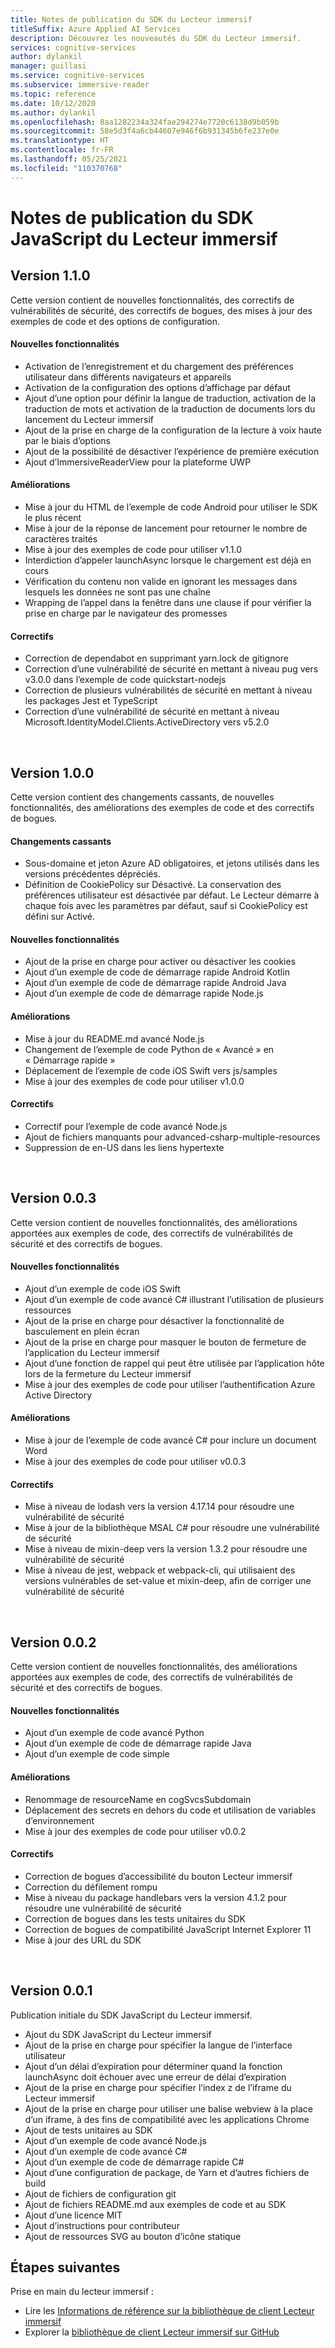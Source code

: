 ```yaml
---
title: Notes de publication du SDK du Lecteur immersif
titleSuffix: Azure Applied AI Services
description: Découvrez les nouveautés du SDK du Lecteur immersif.
services: cognitive-services
author: dylankil
manager: guillasi
ms.service: cognitive-services
ms.subservice: immersive-reader
ms.topic: reference
ms.date: 10/12/2020
ms.author: dylankil
ms.openlocfilehash: 8aa1282234a324fae294274e7720c6138d9b059b
ms.sourcegitcommit: 58e5d3f4a6cb44607e946f6b931345b6fe237e0e
ms.translationtype: HT
ms.contentlocale: fr-FR
ms.lasthandoff: 05/25/2021
ms.locfileid: "110370768"
---
```

# <a name="immersive-reader-javascript-sdk-release-notes"></a>Notes de publication du SDK JavaScript du Lecteur immersif

## <a name="version-110"></a>Version 1.1.0

Cette version contient de nouvelles fonctionnalités, des correctifs de vulnérabilités de sécurité, des correctifs de bogues, des mises à jour des exemples de code et des options de configuration.

#### <a name="new-features"></a>Nouvelles fonctionnalités

* Activation de l’enregistrement et du chargement des préférences utilisateur dans différents navigateurs et appareils
* Activation de la configuration des options d’affichage par défaut
* Ajout d’une option pour définir la langue de traduction, activation de la traduction de mots et activation de la traduction de documents lors du lancement du Lecteur immersif
* Ajout de la prise en charge de la configuration de la lecture à voix haute par le biais d’options
* Ajout de la possibilité de désactiver l’expérience de première exécution
* Ajout d’ImmersiveReaderView pour la plateforme UWP

#### <a name="improvements"></a>Améliorations

* Mise à jour du HTML de l’exemple de code Android pour utiliser le SDK le plus récent
* Mise à jour de la réponse de lancement pour retourner le nombre de caractères traités
* Mise à jour des exemples de code pour utiliser v1.1.0
* Interdiction d’appeler launchAsync lorsque le chargement est déjà en cours
* Vérification du contenu non valide en ignorant les messages dans lesquels les données ne sont pas une chaîne
* Wrapping de l’appel dans la fenêtre dans une clause if pour vérifier la prise en charge par le navigateur des promesses

#### <a name="fixes"></a>Correctifs

* Correction de dependabot en supprimant yarn.lock de gitignore
* Correction d’une vulnérabilité de sécurité en mettant à niveau pug vers v3.0.0 dans l’exemple de code quickstart-nodejs
* Correction de plusieurs vulnérabilités de sécurité en mettant à niveau les packages Jest et TypeScript
* Correction d’une vulnérabilité de sécurité en mettant à niveau Microsoft.IdentityModel.Clients.ActiveDirectory vers v5.2.0

<br>

## <a name="version-100"></a>Version 1.0.0

Cette version contient des changements cassants, de nouvelles fonctionnalités, des améliorations des exemples de code et des correctifs de bogues.

#### <a name="breaking-changes"></a>Changements cassants

* Sous-domaine et jeton Azure AD obligatoires, et jetons utilisés dans les versions précédentes dépréciés.
* Définition de CookiePolicy sur Désactivé. La conservation des préférences utilisateur est désactivée par défaut. Le Lecteur démarre à chaque fois avec les paramètres par défaut, sauf si CookiePolicy est défini sur Activé.

#### <a name="new-features"></a>Nouvelles fonctionnalités

* Ajout de la prise en charge pour activer ou désactiver les cookies
* Ajout d’un exemple de code de démarrage rapide Android Kotlin
* Ajout d’un exemple de code de démarrage rapide Android Java
* Ajout d’un exemple de code de démarrage rapide Node.js

#### <a name="improvements"></a>Améliorations

* Mise à jour du README.md avancé Node.js
* Changement de l’exemple de code Python de « Avancé » en « Démarrage rapide »
* Déplacement de l’exemple de code iOS Swift vers js/samples
* Mise à jour des exemples de code pour utiliser v1.0.0

#### <a name="fixes"></a>Correctifs

* Correctif pour l’exemple de code avancé Node.js
* Ajout de fichiers manquants pour advanced-csharp-multiple-resources
* Suppression de en-US dans les liens hypertexte

<br>

## <a name="version-003"></a>Version 0.0.3

Cette version contient de nouvelles fonctionnalités, des améliorations apportées aux exemples de code, des correctifs de vulnérabilités de sécurité et des correctifs de bogues.

#### <a name="new-features"></a>Nouvelles fonctionnalités

* Ajout d’un exemple de code iOS Swift
* Ajout d’un exemple de code avancé C# illustrant l’utilisation de plusieurs ressources 
* Ajout de la prise en charge pour désactiver la fonctionnalité de basculement en plein écran
* Ajout de la prise en charge pour masquer le bouton de fermeture de l’application du Lecteur immersif
* Ajout d’une fonction de rappel qui peut être utilisée par l’application hôte lors de la fermeture du Lecteur immersif
* Mise à jour des exemples de code pour utiliser l’authentification Azure Active Directory

#### <a name="improvements"></a>Améliorations

* Mise à jour de l’exemple de code avancé C# pour inclure un document Word
* Mise à jour des exemples de code pour utiliser v0.0.3

#### <a name="fixes"></a>Correctifs

* Mise à niveau de lodash vers la version 4.17.14 pour résoudre une vulnérabilité de sécurité
* Mise à jour de la bibliothèque MSAL C# pour résoudre une vulnérabilité de sécurité
* Mise à niveau de mixin-deep vers la version 1.3.2 pour résoudre une vulnérabilité de sécurité
* Mise à niveau de jest, webpack et webpack-cli, qui utilisaient des versions vulnérables de set-value et mixin-deep, afin de corriger une vulnérabilité de sécurité

<br>

## <a name="version-002"></a>Version 0.0.2

Cette version contient de nouvelles fonctionnalités, des améliorations apportées aux exemples de code, des correctifs de vulnérabilités de sécurité et des correctifs de bogues.

#### <a name="new-features"></a>Nouvelles fonctionnalités

* Ajout d’un exemple de code avancé Python
* Ajout d’un exemple de code de démarrage rapide Java
* Ajout d’un exemple de code simple

#### <a name="improvements"></a>Améliorations

* Renommage de resourceName en cogSvcsSubdomain
* Déplacement des secrets en dehors du code et utilisation de variables d’environnement
* Mise à jour des exemples de code pour utiliser v0.0.2

#### <a name="fixes"></a>Correctifs

* Correction de bogues d’accessibilité du bouton Lecteur immersif
* Correction du défilement rompu
* Mise à niveau du package handlebars vers la version 4.1.2 pour résoudre une vulnérabilité de sécurité
* Correction de bogues dans les tests unitaires du SDK
* Correction de bogues de compatibilité JavaScript Internet Explorer 11
* Mise à jour des URL du SDK

<br>

## <a name="version-001"></a>Version 0.0.1

Publication initiale du SDK JavaScript du Lecteur immersif.

* Ajout du SDK JavaScript du Lecteur immersif
* Ajout de la prise en charge pour spécifier la langue de l’interface utilisateur
* Ajout d’un délai d’expiration pour déterminer quand la fonction launchAsync doit échouer avec une erreur de délai d’expiration
* Ajout de la prise en charge pour spécifier l’index z de l’iframe du Lecteur immersif
* Ajout de la prise en charge pour utiliser une balise webview à la place d’un iframe, à des fins de compatibilité avec les applications Chrome
* Ajout de tests unitaires au SDK
* Ajout d’un exemple de code avancé Node.js
* Ajout d’un exemple de code avancé C#
* Ajout d’un exemple de code de démarrage rapide C#
* Ajout d’une configuration de package, de Yarn et d’autres fichiers de build
* Ajout de fichiers de configuration git
* Ajout de fichiers README.md aux exemples de code et au SDK
* Ajout d’une licence MIT
* Ajout d’instructions pour contributeur
* Ajout de ressources SVG au bouton d’icône statique

## <a name="next-steps"></a>Étapes suivantes

Prise en main du lecteur immersif :

* Lire les [Informations de référence sur la bibliothèque de client Lecteur immersif](./reference.md)
* Explorer la [bibliothèque de client Lecteur immersif sur GitHub](https://github.com/microsoft/immersive-reader-sdk)
